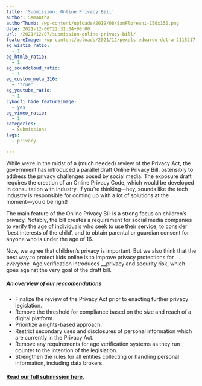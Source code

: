 ```yaml
---
title: 'Submission: Online Privacy Bill'
author: Samantha
authorThumb: /wp-content/uploads/2019/08/SamFloreani-150x150.png
date: 2021-12-06T22:31:34+00:00
url: /2021/12/07/submission-online-privacy-bill/
featureImage: /wp-content/uploads/2021/12/pexels-eduardo-dutra-2115217.jpg
eg_wistia_ratio:
  - 1
eg_html5_ratio:
  - 1
eg_soundcloud_ratio:
  - 1
eg_custom_meta_216:
  - 'true'
eg_youtube_ratio:
  - 1
cybocfi_hide_featureImage:
  - yes
eg_vimeo_ratio:
  - 1
categories:
  - Submissions
tags:
  - privacy

---
```

While we’re in the midst of a (much needed) review of the Privacy Act, the government has introduced a parallel draft Online Privacy Bill, ostensibly to address the privacy challenges posed by social media. The exposure draft requires the creation of an Online Privacy Code, which would be developed in consultation with industry. If you’re thinking―hey, sounds like the tech industry is responsible for coming up with a lot of solutions at the moment―you’d be right!

The main feature of the Online Privacy Bill is a strong focus on children’s privacy. Notably, the bill creates a requirement for social media companies to verify the age of individuals who seek to use their service, to consider ‘best interests of the child’, and to obtain parental or guardian consent for anyone who is under the age of 16.

Now, we agree that children’s privacy is important. But we also think that the best way to protect kids online is to improve privacy protections for _everyone._ Age verification introduces __privacy and security risk, which goes against the very goal of the draft bill.

##### An overview of our reccomendations 

  * Finalize the review of the Privacy Act prior to enacting further privacy legislation. 
  * Remove the threshold for compliance based on the size and reach of a digital platform. 
  * Prioritize a rights-based approach. 
  * Restrict secondary uses and disclosures of personal information which are currently in the Privacy Act.
  * Remove any requirements for age verification systems as they run counter to the intention of the legislation. 
  * Strengthen the rules for all entities collecting or handling personal information, including data brokers. 

#### **<span style="text-decoration: underline;"><a href="/wp-content/uploads/2021/12/Submission_-Privacy-Legislation-Amendment-OP-December-2021.pdf">Read our full submission here.</a></span>** 